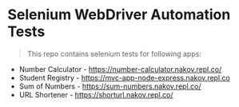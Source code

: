 # Selenium WebDriver Automation Tests
>This repo contains selenium tests for following apps:
* Number Calculator - https://number-calculator.nakov.repl.co/
* Student Registry - https://mvc-app-node-express.nakov.repl.co
* Sum of Numbers - https://sum-numbers.nakov.repl.co/
* URL Shortener - https://shorturl.nakov.repl.co/
